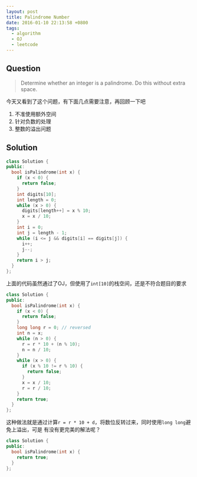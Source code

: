 ```yaml
---
layout: post
title: Palindrome Number
date: 2016-01-10 22:13:58 +0800
tags:
  - algorithm
  - OJ
  - leetcode
---
```


Question
--------

> Determine whether an integer is a palindrome. Do this without extra space.

今天又看到了这个问题，有下面几点需要注意，再回顾一下吧
1. 不准使用额外空间
2. 针对负数的处理
3. 整数的溢出问题

Solution
--------

```cpp
class Solution {
public:
  bool isPalindrome(int x) {
    if (x < 0) {
      return false;
    }
    int digits[10];
    int length = 0;
    while (x > 0) {
      digits[length++] = x % 10;
      x = x / 10;
    }
    int i = 0;
    int j = length - 1;
    while (i <= j && digits[i] == digits[j]) {
      i++;
      j--;
    }
    return i > j;
  }
};
```

上面的代码虽然通过了OJ，但使用了`int[10]`的栈空间，还是不符合题目的要求

```cpp
class Solution {
public:
  bool isPalindrome(int x) {
    if (x < 0) {
      return false;
    }
    long long r = 0; // reversed
    int n = x;
    while (n > 0) {
      r = r * 10 + (n % 10);
      n = n / 10;
    }
    while (x > 0) {
      if (x % 10 != r % 10) {
        return false;
      }
      x = x / 10;
      r = r / 10;
    }
    return true;
  }
};
```

这种做法就是通过计算`r = r * 10 + d`，将数位反转过来，同时使用`long long`避免上溢出，可是
有没有更完美的解法呢？

```cpp
class Solution {
public:
  bool isPalindrome(int x) {
    return true;
  }
};
```
